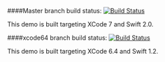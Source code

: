 ####Master branch build status: 
[![Build Status](https://travis-ci.org/austimkelly/MovingHelper.svg?branch=master)](https://travis-ci.org/austimkelly/MovingHelper)

This demo is built targeting XCode 7 and Swift 2.0.

####xcode64 branch build status: 
[![Build Status](https://travis-ci.org/austimkelly/MovingHelper.svg?branch=xcode64)](https://travis-ci.org/austimkelly/MovingHelper)

This demo is built targeting XCode 6.4 and Swift 1.2.

